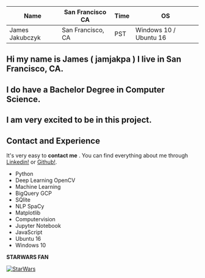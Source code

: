 Name | San Francisco CA | Time | OS | 
------------ | ------------- | ------------- | ------------
James Jakubczyk | San Francisco, CA | PST | Windows 10 / Ubuntu 16



## Hi my name is James ( **jamjakpa** ) I live in **San Francisco, CA.**
## I do have a Bachelor Degree in Computer Science.
## I am very excited to be in this project.


## Contact and Experience

It's very easy to **contact me** . You can find everything about me through [Linkedin!](https://www.linkedin.com/in/james-jakubczyk-318b2753/) or [Github!](https://github.com/jamjakpa).

* Python
* Deep Learning OpenCV 
* Machine Learning
* BigQuery GCP
* SQlite
* NLP SpaCy
* Matplotlib
* Computervision
* Jupyter Notebook 
* JavaScript
* Ubuntu 16
* Windows 10


**STARWARS FAN** 

[![StarWars](http://img.youtube.com/vi/l99Yilm6V4s/0.jpg)](https://www.youtube.com/watch?v=l99Yilm6V4s)


 
